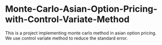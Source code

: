 # Monte-Carlo-Asian-Option-Pricing-with-Control-Variate-Method
This is a project implementing monte carlo method in asian option pricing. We use control variate method to reduce the standard error.
